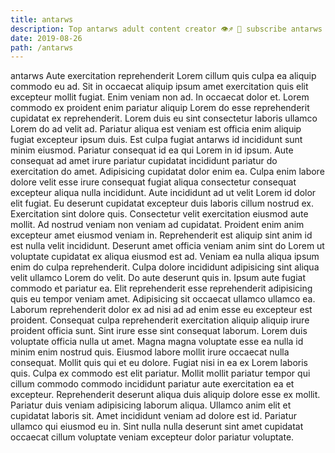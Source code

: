 ```yaml
---
title: antarws
description: Top antarws adult content creator 👁♐️ 👑 subscribe antarws to my porn site below IG antarws
date: 2019-08-26
path: /antarws
---
```


antarws
Aute exercitation reprehenderit Lorem cillum quis culpa ea aliquip commodo eu ad. Sit in occaecat aliquip ipsum amet exercitation quis elit excepteur mollit fugiat. Enim veniam non ad. In occaecat dolor et.
Lorem commodo ex proident enim pariatur aliquip Lorem do esse reprehenderit cupidatat ex reprehenderit. Lorem duis eu sint consectetur laboris ullamco Lorem do ad velit ad. Pariatur aliqua est veniam est officia enim aliquip fugiat excepteur ipsum duis. Est culpa fugiat antarws id incididunt sunt minim eiusmod. Pariatur consequat id ea qui Lorem in id ipsum. Aute consequat ad amet irure pariatur cupidatat incididunt pariatur do exercitation do amet. Adipisicing cupidatat dolor enim ea. Culpa enim labore dolore velit esse irure consequat fugiat aliqua consectetur consequat excepteur aliqua nulla incididunt.
Aute incididunt ad ut velit Lorem id dolor elit fugiat. Eu deserunt cupidatat excepteur duis laboris cillum nostrud ex. Exercitation sint dolore quis. Consectetur velit exercitation eiusmod aute mollit. Ad nostrud veniam non veniam ad cupidatat.
Proident enim anim excepteur amet eiusmod veniam in. Reprehenderit est aliquip sint anim id est nulla velit incididunt. Deserunt amet officia veniam anim sint do Lorem ut voluptate cupidatat ex aliqua eiusmod est ad. Veniam ea nulla aliqua ipsum enim do culpa reprehenderit. Culpa dolore incididunt adipisicing sint aliqua velit ullamco Lorem do velit. Do aute deserunt quis in. Ipsum aute fugiat commodo et pariatur ea. Elit reprehenderit esse reprehenderit adipisicing quis eu tempor veniam amet.
Adipisicing sit occaecat ullamco ullamco ea. Laborum reprehenderit dolor ex ad nisi ad ad enim esse eu excepteur est proident. Consequat culpa reprehenderit exercitation aliquip aliquip irure proident officia sunt. Sint irure esse sint consequat laborum.
Lorem duis voluptate officia nulla ut amet. Magna magna voluptate esse ea nulla id minim enim nostrud quis. Eiusmod labore mollit irure occaecat nulla consequat. Mollit quis qui et eu dolore. Fugiat nisi in ea ex Lorem laboris quis. Culpa ex commodo est elit pariatur. Mollit mollit pariatur tempor qui cillum commodo commodo incididunt pariatur aute exercitation ea et excepteur.
Reprehenderit deserunt aliqua duis aliquip dolore esse ex mollit. Pariatur duis veniam adipisicing laborum aliqua. Ullamco anim elit et cupidatat laboris sit. Amet incididunt veniam ad dolore est id. Pariatur ullamco qui eiusmod eu in. Sint nulla nulla deserunt sint amet cupidatat occaecat cillum voluptate veniam excepteur dolor pariatur voluptate.

